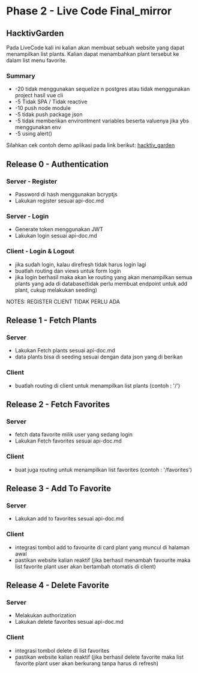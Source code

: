 # Phase 2 - Live Code Final_mirror

## HacktivGarden
Pada LiveCode kali ini kalian akan membuat sebuah website yang dapat menampilkan list plants. Kalian dapat menambahkan plant tersebut ke dalam list menu favorite.

### Summary

- -20 tidak menggunakan sequelize n postgres atau tidak menggunakan project hasil vue cli
- -5 Tidak SPA / Tidak reactive
- -10 push node module
- -5 tidak push package json
- -5 tidak memberikan environtment variables beserta valuenya jika ybs menggunakan env
- -5 using alert()

Silahkan cek contoh demo aplikasi pada link berikut: [hacktiv_garden](https://streamable.com/m32pel)

## Release 0 - Authentication

### Server - Register
- Password di hash menggunakan bcryptjs
- Lakukan register sesuai api-doc.md

### Server - Login
- Generate token menggunakan JWT
- Lakukan login sesuai api-doc.md

### Client - Login & Logout
- jika sudah login, kalau direfresh tidak harus login lagi
- buatlah routing dan views untuk form login
- jika login berhasil maka akan ke routing yang akan menampilkan semua plants yang ada di database(tidak perlu membuat endpoint untuk add plant, cukup melakukan seeding)

NOTES: REGISTER CLIENT TIDAK PERLU ADA


## Release 1 - Fetch Plants 

### Server
- Lakukan Fetch plants sesuai api-doc.md
- data plants bisa di seeding sesuai dengan data json yang di berikan

### Client
- buatlah routing di client untuk menampilkan list plants (contoh : '/')

## Release 2 - Fetch Favorites

### Server
- fetch data favorite milik user yang sedang login
- Lakukan Fetch favorites sesuai api-doc.md

### Client
- buat juga routing untuk menampilkan list favorites (contoh : '/favorites')

## Release 3 - Add To Favorite

### Server
- Lakukan add to favorites sesuai api-doc.md

### Client
- integrasi tombol add to favourite di card plant yang muncul di halaman awal
- pastikan website kalian reaktif (jika berhasil menambah favourite maka list favorite plant user akan bertambah otomatis di client)


## Release 4 - Delete Favorite

### Server
- Melakukan authorization
- Lakukan delete favorites sesuai api-doc.md

### Client
- integrasi tombol delete di list favorites
- pastikan website kalian reaktif (jika berhasil delete favorite maka list favorite plant user akan berkurang tanpa harus di refresh)
